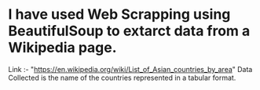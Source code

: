 # I have used Web Scrapping using BeautifulSoup to extarct data from a Wikipedia page.
Link :- "https://en.wikipedia.org/wiki/List_of_Asian_countries_by_area"
Data Collected is the name of the countries represented in a tabular format.
